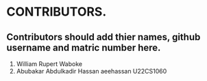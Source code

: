# CONTRIBUTORS.
## Contributors should add thier names, github username and matric number here.

<ol>
<li>William Rupert Waboke</li>
<li>Abubakar Abdulkadir Hassan aeehassan U22CS1060</li>

</ol>
